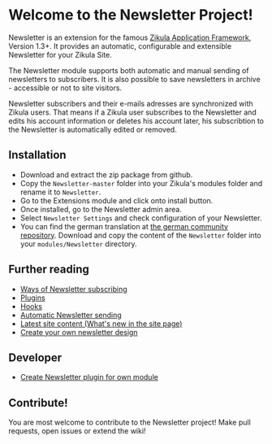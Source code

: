 # Welcome to the Newsletter Project!

Newsletter is an extension for the famous [Zikula Application Framework](http://www.zikula.org), Version 1.3+. It provides an automatic, configurable and extensible Newsletter for your Zikula Site.

The Newsletter module supports both automatic and manual sending of newsletters to subscribers. It is also possible to save newsletters in archive - accessible or not to site visitors.

Newsletter subscribers and their e-mails adresses are synchronized with Zikula users. That means if a Zikula user subscribes to the Newsletter and edits his account information or deletes his account later, his subscribtion to the Newsletter is automatically edited or removed.

## Installation
- Download and extract the zip package from github.
- Copy the `Newsletter-master` folder into your Zikula's modules folder and rename it to `Newsletter`.
- Go to the Extensions module and click onto install button.
- Once installed, go to the Newsletter admin area.
- Select `Newsletter Settings` and check configuration of your Newsletter.
- You can find the german translation at [the german community repository](https://github.com/zikula-communities/german/tree/module_translation/Newsletter). Download and copy the content of the `Newsletter` folder into your `modules/Newsletter` directory.

## Further reading
- [Ways of Newsletter subscribing](https://github.com/dmm1/Newsletter/wiki/Subscribing-to-the-Newsletter)
- [Plugins](https://github.com/dmm1/Newsletter/wiki/Plugins)
- [Hooks](https://github.com/dmm1/Newsletter/wiki/Hooks)
- [Automatic Newsletter sending](https://github.com/dmm1/Newsletter/wiki/Automatic-Newsletter-sending)
- [Latest site content (What's new in the site page)](https://github.com/dmm1/Newsletter/wiki/What's-new-in-the-site)
- [Create your own newsletter design](https://github.com/dmm1/Newsletter/wiki/Create-your-own-newsletter-design)

## Developer
- [Create Newsletter plugin for own module](https://github.com/dmm1/Newsletter/wiki/Create-your-own-Newsletter-plugin)

## Contribute!
You are most welcome to contribute to the Newsletter project! Make pull requests, open issues or extend the wiki!
